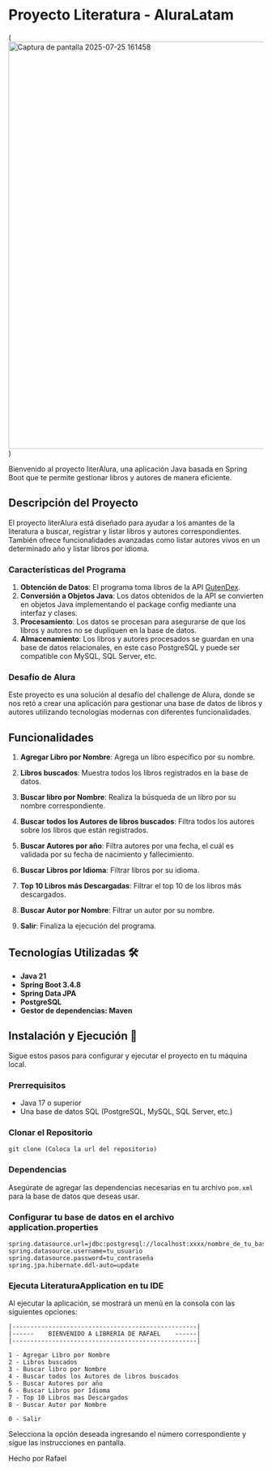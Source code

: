 # Proyecto Literatura - AluraLatam

(<img width="1855" height="803" alt="Captura de pantalla 2025-07-25 161458" src="https://github.com/user-attachments/assets/0c54aa70-9810-4b84-a576-2c10f8bb0f57" />
)


Bienvenido al proyecto literAlura, una aplicación Java basada en Spring Boot que te permite gestionar libros y autores de manera eficiente.

## Descripción del Proyecto 

El proyecto literAlura está diseñado para ayudar a los amantes de la literatura a buscar, registrar y listar libros y autores correspondientes. También ofrece funcionalidades avanzadas como listar autores vivos en un determinado año y listar libros por idioma.

### Características del Programa

1. **Obtención de Datos**: El programa toma libros de la API [GutenDex](https://gutendex.com/).
2. **Conversión a Objetos Java**: Los datos obtenidos de la API se convierten en objetos Java implementando el package config mediante una interfaz y clases.
3. **Procesamiento**: Los datos se procesan para asegurarse de que los libros y autores no se dupliquen en la base de datos.
4. **Almacenamiento**: Los libros y autores procesados se guardan en una base de datos relacionales, en este caso PostgreSQL y puede ser compatible con MySQL, SQL Server, etc.

### Desafío de Alura

Este proyecto es una solución al desafío del challenge de Alura, donde se nos retó a crear una aplicación para gestionar una base de datos de libros y autores utilizando tecnologías modernas con diferentes funcionalidades.

## Funcionalidades 

1. **Agregar Libro por Nombre**: Agrega un libro específico por su nombre.
2. **Libros buscados**: Muestra todos los libros registrados en la base de datos.
3. **Buscar libro por Nombre**: Realiza la búsqueda de un libro por su nombre correspondiente.
4. **Buscar todos los Autores de libros buscados**: Filtra todos los autores sobre los libros que están registrados.
5. **Buscar Autores por año**: Filtra autores por una fecha, el cuál es validada por su fecha de nacimiento y fallecimiento.
6. **Buscar Libros por Idioma**: Filtrar libros por su idioma.
7. **Top 10 Libros más Descargadas**: Filtrar el top 10 de los libros más descargados.
8. **Buscar Autor por Nombre**: Filtrar un autor por su nombre.

0. **Salir**: Finaliza la ejecución del programa.

## Tecnologías Utilizadas 🛠️

- **Java 21**
- **Spring Boot 3.4.8**
- **Spring Data JPA**
- **PostgreSQL**
- **Gestor de dependencias: Maven**

## Instalación y Ejecución 🚀

Sigue estos pasos para configurar y ejecutar el proyecto en tu máquina local.

### Prerrequisitos

- Java 17 o superior
- Una base de datos SQL (PostgreSQL, MySQL, SQL Server, etc.)

### Clonar el Repositorio
```
git clone (Coloca la url del repositorio)
```

### Dependencias
Asegúrate de agregar las dependencias necesarias en tu archivo `pom.xml` para la base de datos que deseas usar.

### Configurar tu base de datos en el archivo application.properties
```
spring.datasource.url=jdbc:postgresql://localhost:xxxx/nombre_de_tu_base_de_datos
spring.datasource.username=tu_usuario
spring.datasource.password=tu_contraseña
spring.jpa.hibernate.ddl-auto=update
```

### Ejecuta LiteraturaApplication en tu IDE
Al ejecutar la aplicación, se mostrará un menú en la consola con las siguientes opciones:
```
|---------------------------------------------------|
|------    BIENVENIDO A LIBRERIA DE RAFAEL    ------|
|---------------------------------------------------|

1 - Agregar Libro por Nombre
2 - Libros buscados
3 - Buscar libro por Nombre
4 - Buscar todos los Autores de libros buscados
5 - Buscar Autores por año
6 - Buscar Libros por Idioma
7 - Top 10 Libros mas Descargados
8 - Buscar Autor por Nombre

0 - Salir
```
Selecciona la opción deseada ingresando el número correspondiente y sigue las instrucciones en pantalla.

Hecho por Rafael
